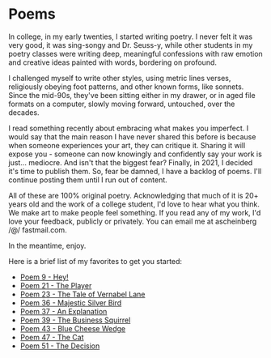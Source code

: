 # Poems

In college, in my early twenties, I started writing poetry. I never felt it was very good, it was sing-songy and Dr. Seuss-y, while other students in my poetry classes were writing deep, meaningful confessions with raw emotion and creative ideas painted with words, bordering on profound.  

I challenged myself to write other styles, using metric lines verses, religiously obeying foot patterns, and other known forms, like sonnets. Since the mid-90s, they've been sitting either in my drawer, or in aged file formats on a computer, slowly moving forward, untouched, over the decades. 

I read something recently about embracing what makes you imperfect. I would say that the main reason I have never shared this before is because when someone experiences your art, they can critique it. Sharing it will expose you - someone can now knowingly and confidently say your work is just... mediocre. And isn't that the biggest fear? Finally, in 2021, I decided it's time to publish them.  So, fear be damned, I have a backlog of poems. I'll continue posting them until I run out of content. 

All of these are 100% original poetry. Acknowledging that much of it is 20+ years old and the work of a college student, I'd love to hear what you think.  We make art to make people feel something. If you read any of my work, I'd love your feedback, publicly or privately.  You can email me at ascheinberg /@/ fastmail.com. 

In the meantime, enjoy. 

Here is a brief list of my favorites to get you started: 

* [Poem 9 - Hey!](https://github.com/sethadam1/poetry/blob/main/src/09%20-%20Hey.md)
* [Poem 21 - The Player](https://github.com/sethadam1/poetry/blob/main/src/21%20-%20The%20Player.md)
* [Poem 23 - The Tale of Vernabel Lane](https://github.com/sethadam1/poetry/blob/main/src/23-%20The%20Tale%20of%20Vernabel%20Lane.md)
* [Poem 36 - Majestic Silver Bird](https://github.com/sethadam1/poetry/blob/main/src/36%20-%20Majestic%20Silver%20Bird.md)
* [Poem 37 - An Explanation](https://github.com/sethadam1/poetry/blob/main/src/37%20-%20An%20Explanation.md)
* [Poem 39 - The Business Squirrel](https://github.com/sethadam1/poetry/blob/main/src/39%20-%20The%20Business%20Squirrel.md)
* [Poem 43 - Blue Cheese Wedge](https://github.com/sethadam1/poetry/blob/main/src/43%20-%20Blue%20Cheese%20Wedge.md)
* [Poem 47 - The Cat](https://github.com/sethadam1/poetry/blob/main/src/47%20-%20The%20Cat.md)
* [Poem 51 - The Decision](https://github.com/sethadam1/poetry/blob/main/src/51%20-%20The%20Decision.md)
